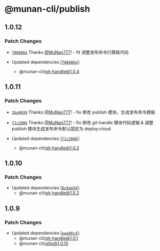 # @munan-cli/publish

## 1.0.12

### Patch Changes

- [`f88980a`](https://github.com/MuNan777/munan-cli/commit/f88980afb03cacc2cd63d3cc591a640159c8e059) Thanks [@MuNan777](https://github.com/MuNan777)! - fit 调整发布命令行模板代码

- Updated dependencies [[`f88980a`](https://github.com/MuNan777/munan-cli/commit/f88980afb03cacc2cd63d3cc591a640159c8e059)]:
  - @munan-cli/git-handle@1.0.4

## 1.0.11

### Patch Changes

- [`2ba9039`](https://github.com/MuNan777/munan-cli/commit/2ba903914811b1060794c4abdf67381a34719829) Thanks [@MuNan777](https://github.com/MuNan777)! - fix 修改 publish 模块，生成发布命令模板

* [`f1c2006`](https://github.com/MuNan777/munan-cli/commit/f1c2006d8a3ac256885f0d560c9059a3bf1506b7) Thanks [@MuNan777](https://github.com/MuNan777)! - fix 修改 git-handle 模块代码逻辑 & 调整 publish 模块生成发布命令默认固定为 deploy:cloud

* Updated dependencies [[`f1c2006`](https://github.com/MuNan777/munan-cli/commit/f1c2006d8a3ac256885f0d560c9059a3bf1506b7)]:
  - @munan-cli/git-handle@1.0.3

## 1.0.10

### Patch Changes

- Updated dependencies [[`8c0a434`](https://github.com/MuNan777/munan-cli/commit/8c0a4349ae9ab01cd6fb6fa8aabeba649427bbbd)]:
  - @munan-cli/git-handle@1.0.2

## 1.0.9

### Patch Changes

- Updated dependencies [[`eee80cd`](https://github.com/MuNan777/munan-cli/commit/eee80cd81b6721cfde59bc4bfe280eeabf457202)]:
  - @munan-cli/git-handle@1.0.1
  - @munan-cli/utils@1.0.10
